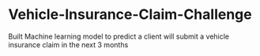 # Vehicle-Insurance-Claim-Challenge
Built Machine learning model to  predict  a client will submit a vehicle insurance claim in the next 3 months
